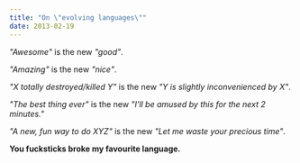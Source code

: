 ```yaml
---
title: "On \"evolving languages\""
date: 2013-02-19
---
```


_"Awesome"_ is the new _"good"_.

_"Amazing"_ is the new _"nice"_.

_"X totally destroyed/killed Y"_ is the new _"Y is slightly inconvenienced by X"_.

_"The best thing ever"_ is the new _"I'll be amused by this for the next 2 minutes."_

_"A new, fun way to do XYZ"_ is the new _"Let me waste your precious time"_.

**You fucksticks broke my favourite language.**

